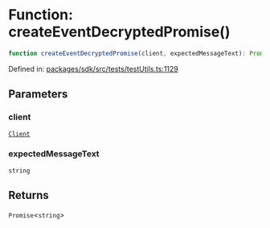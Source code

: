 # Function: createEventDecryptedPromise()

```ts
function createEventDecryptedPromise(client, expectedMessageText): Promise<string>;
```

Defined in: [packages/sdk/src/tests/testUtils.ts:1129](https://github.com/towns-protocol/towns/blob/0db1fd0ac7258e8db8cedfb6183e8eade8284fa1/packages/sdk/src/tests/testUtils.ts#L1129)

## Parameters

### client

[`Client`](../classes/Client.md)

### expectedMessageText

`string`

## Returns

`Promise`\<`string`\>
